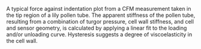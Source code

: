 A typical force against indentation plot from a CFM measurement taken in the tip region of a lily pollen tube. The apparent stiffness of the pollen tube, resulting from a combination of turgor pressure, cell wall stiffness, and cell and sensor geometry, is calculated by applying a linear fit to the loading and/or unloading curve. Hysteresis suggests a degree of viscoelasticity in the cell wall.